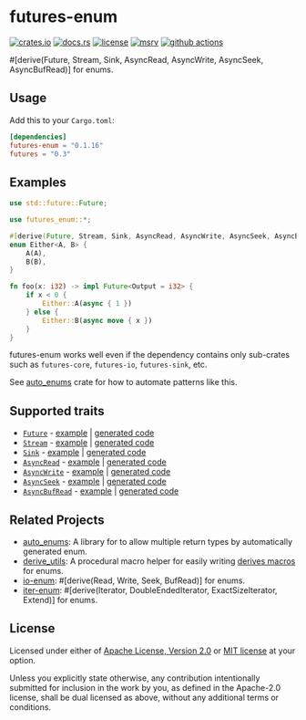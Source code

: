 # futures-enum

[![crates.io](https://img.shields.io/crates/v/futures-enum?style=flat-square&logo=rust)](https://crates.io/crates/futures-enum)
[![docs.rs](https://img.shields.io/badge/docs.rs-futures--enum-blue?style=flat-square&logo=docs.rs)](https://docs.rs/futures-enum)
[![license](https://img.shields.io/badge/license-Apache--2.0_OR_MIT-blue?style=flat-square)](#license)
[![msrv](https://img.shields.io/badge/msrv-1.56-blue?style=flat-square&logo=rust)](https://www.rust-lang.org)
[![github actions](https://img.shields.io/github/actions/workflow/status/taiki-e/futures-enum/ci.yml?branch=main&style=flat-square&logo=github)](https://github.com/taiki-e/futures-enum/actions)

<!-- tidy:crate-doc:start -->
\#\[derive(Future, Stream, Sink, AsyncRead, AsyncWrite, AsyncSeek, AsyncBufRead)\] for enums.

## Usage

Add this to your `Cargo.toml`:

```toml
[dependencies]
futures-enum = "0.1.16"
futures = "0.3"
```

## Examples

```rust
use std::future::Future;

use futures_enum::*;

#[derive(Future, Stream, Sink, AsyncRead, AsyncWrite, AsyncSeek, AsyncBufRead)]
enum Either<A, B> {
    A(A),
    B(B),
}

fn foo(x: i32) -> impl Future<Output = i32> {
    if x < 0 {
        Either::A(async { 1 })
    } else {
        Either::B(async move { x })
    }
}
```

futures-enum works well even if the dependency contains only sub-crates such
as `futures-core`, `futures-io`, `futures-sink`, etc.

See [auto_enums] crate for how to automate patterns like this.

## Supported traits

- [`Future`](https://doc.rust-lang.org/std/future/trait.Future.html) - [example](https://github.com/taiki-e/futures-enum/blob/HEAD/tests/expand/future.rs) | [generated code](https://github.com/taiki-e/futures-enum/blob/HEAD/tests/expand/future.expanded.rs)
- [`Stream`](https://docs.rs/futures/latest/futures/stream/trait.Stream.html) - [example](https://github.com/taiki-e/futures-enum/blob/HEAD/tests/expand/stream.rs) | [generated code](https://github.com/taiki-e/futures-enum/blob/HEAD/tests/expand/stream.expanded.rs)
- [`Sink`](https://docs.rs/futures/latest/futures/sink/trait.Sink.html) - [example](https://github.com/taiki-e/futures-enum/blob/HEAD/tests/expand/sink.rs) | [generated code](https://github.com/taiki-e/futures-enum/blob/HEAD/tests/expand/sink.expanded.rs)
- [`AsyncRead`](https://docs.rs/futures/latest/futures/io/trait.AsyncRead.html) - [example](https://github.com/taiki-e/futures-enum/blob/HEAD/tests/expand/async_read.rs) | [generated code](https://github.com/taiki-e/futures-enum/blob/HEAD/tests/expand/async_read.expanded.rs)
- [`AsyncWrite`](https://docs.rs/futures/latest/futures/io/trait.AsyncWrite.html) - [example](https://github.com/taiki-e/futures-enum/blob/HEAD/tests/expand/async_write.rs) | [generated code](https://github.com/taiki-e/futures-enum/blob/HEAD/tests/expand/async_write.expanded.rs)
- [`AsyncSeek`](https://docs.rs/futures/latest/futures/io/trait.AsyncSeek.html) - [example](https://github.com/taiki-e/futures-enum/blob/HEAD/tests/expand/async_seek.rs) | [generated code](https://github.com/taiki-e/futures-enum/blob/HEAD/tests/expand/async_seek.expanded.rs)
- [`AsyncBufRead`](https://docs.rs/futures/latest/futures/io/trait.AsyncBufRead.html) - [example](https://github.com/taiki-e/futures-enum/blob/HEAD/tests/expand/async_buf_read.rs) | [generated code](https://github.com/taiki-e/futures-enum/blob/HEAD/tests/expand/async_buf_read.expanded.rs)

## Related Projects

- [auto_enums]: A library for to allow multiple return types by automatically generated enum.
- [derive_utils]: A procedural macro helper for easily writing [derives macros][proc-macro-derive] for enums.
- [io-enum]: \#\[derive(Read, Write, Seek, BufRead)\] for enums.
- [iter-enum]: \#\[derive(Iterator, DoubleEndedIterator, ExactSizeIterator, Extend)\] for enums.

[auto_enums]: https://github.com/taiki-e/auto_enums
[derive_utils]: https://github.com/taiki-e/derive_utils
[io-enum]: https://github.com/taiki-e/io-enum
[iter-enum]: https://github.com/taiki-e/iter-enum
[proc-macro-derive]: https://doc.rust-lang.org/reference/procedural-macros.html#derive-macros

<!-- tidy:crate-doc:end -->

## License

Licensed under either of [Apache License, Version 2.0](LICENSE-APACHE) or
[MIT license](LICENSE-MIT) at your option.

Unless you explicitly state otherwise, any contribution intentionally submitted
for inclusion in the work by you, as defined in the Apache-2.0 license, shall
be dual licensed as above, without any additional terms or conditions.
